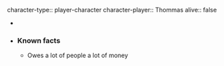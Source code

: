 character-type:: player-character
character-player:: Thommas
alive:: false

-
- ### Known facts
	- Owes a lot of people a lot of money